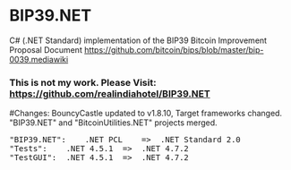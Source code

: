 BIP39.NET
===========

C# (.NET Standard) implementation of the BIP39 Bitcoin Improvement Proposal Document https://github.com/bitcoin/bips/blob/master/bip-0039.mediawiki
### This is not my work. Please Visit: https://github.com/realindiahotel/BIP39.NET
#Changes:
BouncyCastle updated to v1.8.10, Target frameworks changed. "BIP39.NET" and "BitcoinUtilities.NET" projects merged.

<pre>
"BIP39.NET":	.NET PCL	=>	.NET Standard 2.0
"Tests":	.NET 4.5.1	=>	.NET 4.7.2
"TestGUI":	.NET 4.5.1	=>	.NET 4.7.2
